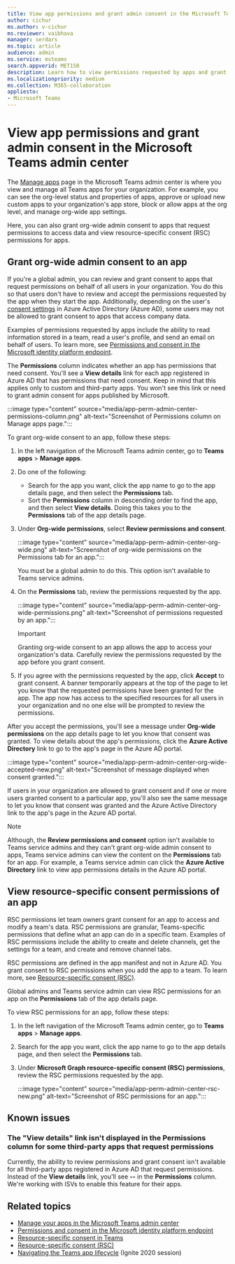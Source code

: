 ```yaml
---
title: View app permissions and grant admin consent in the Microsoft Teams admin center
author: cichur
ms.author: v-cichur
ms.reviewer: vaibhava
manager: serdars
ms.topic: article
audience: admin
ms.service: msteams
search.appverid: MET150
description: Learn how to view permissions requested by apps and grant admin consent to apps on the Manage apps page of the Microsoft Teams admin center. 
ms.localizationpriority: medium
ms.collection: M365-collaboration
appliesto: 
- Microsoft Teams
---
```


# View app permissions and grant admin consent in the Microsoft Teams admin center

The [Manage apps](manage-apps.md) page in the Microsoft Teams admin center is where you view and manage all Teams apps for your organization. For example, you can see the org-level status and properties of apps, approve or upload new custom apps to your organization's app store, block or allow apps at the org level, and manage org-wide app settings.

Here, you can also grant org-wide admin consent to apps that request permissions to access data and view resource-specific consent (RSC) permissions for apps.

## Grant org-wide admin consent to an app

If you're a global admin, you can review and grant consent to apps that request permissions on behalf of all users in your organization. You do this so that users don't have to review and accept the permissions requested by the app when they start the app. Additionally, depending on the user's [consent settings](/azure/active-directory/manage-apps/configure-user-consent) in Azure Active Directory (Azure AD), some users may not be allowed to grant consent to apps that access company data.

Examples of permissions requested by apps include the ability to read information stored in a team, read a user's profile, and send an email on behalf of users. To learn more, see [Permissions and consent in the Microsoft identity platform endpoint](/azure/active-directory/develop/v2-permissions-and-consent). 

The **Permissions** column indicates whether an app has permissions that need consent. You'll see a **View details** link for each app registered in Azure AD that has permissions that need consent. Keep in mind that this applies only to custom and third-party apps. You won't see this link or need to grant admin consent for apps published by Microsoft.

:::image type="content" source="media/app-perm-admin-center-permissions-column.png" alt-text="Screenshot of Permissions column on Manage apps page.":::

To grant org-wide consent to an app, follow these steps:

1. In the left navigation of the Microsoft Teams admin center, go to **Teams apps** > **Manage apps**.
2. Do one of the following:
    - Search for the app you want, click the app name to go to the app details page, and then select the **Permissions** tab.
    - Sort the **Permissions** column in descending order to find the app, and then select **View details**. Doing this takes you to the **Permissions** tab of the app details page.

3. Under **Org-wide permissions**, select **Review permissions and consent**.

    :::image type="content" source="media/app-perm-admin-center-org-wide.png" alt-text="Screenshot of org-wide permissions on the Permissions tab for an app.":::

    You must be a global admin to do this. This option isn't available to Teams service admins.

4. On the **Permissions** tab, review the permissions requested by the app.

    :::image type="content" source="media/app-perm-admin-center-org-wide-permissions.png" alt-text="Screenshot of permissions requested by an app.":::

    > [!IMPORTANT]
    > Granting org-wide consent to an app allows the app to access your organization's data. Carefully review the permissions requested by the app before you grant consent.
5. If you agree with the permissions requested by the app, click **Accept** to grant consent. A banner temporarily appears at the top of the page to let you know that the requested permissions have been granted for the app. The app now has access to the specified resources for all users in your organization and no one else will be prompted to review the permissions.

After you accept the permissions, you'll see a message under **Org-wide permissions** on the app details page to let you know that consent was granted. To view details about the app's permissions, click the **Azure Active Directory** link to go to the app's page in the Azure AD portal.

:::image type="content" source="media/app-perm-admin-center-org-wide-accepted-new.png" alt-text="Screenshot of message displayed when consent granted.":::

If users in your organization are allowed to grant consent and if one or more users granted consent to a particular app, you'll also see the same message to let you know that consent was granted and the Azure Active Directory link to the app's page in the Azure AD portal.

> [!NOTE]
> Although, the **Review permissions and consent** option isn't available to Teams service admins and they can't grant org-wide admin consent to apps, Teams service admins can view the content on the **Permissions** tab for an app. For example, a Teams service admin can click the **Azure Active Directory** link to view app permissions details in the Azure AD portal. 

## View resource-specific consent permissions of an app

RSC permissions let team owners grant consent for an app to access and modify a team's data. RSC permissions are granular, Teams-specific permissions that define what an app can do in a specific team. Examples of RSC permissions include the ability to create and delete channels, get the settings for a team, and create and remove channel tabs. 

RSC permissions are defined in the app manifest and not in Azure AD. You grant consent to RSC permissions when you add the app to a team. To learn more, see [Resource-specific consent (RSC)](/microsoftteams/platform/graph-api/rsc/resource-specific-consent).

Global admins and Teams service admin can view RSC permissions for an app on the **Permissions** tab of the app details page. 

To view RSC permissions for an app, follow these steps:

1. In the left navigation of the Microsoft Teams admin center, go to **Teams apps** > **Manage apps**.
2. Search for the app you want, click the app name to go to the app details page, and then select the **Permissions** tab.
3. Under **Microsoft Graph resource-specific consent (RSC) permissions**, review the RSC permissions requested by the app.

    :::image type="content" source="media/app-perm-admin-center-rsc-new.png" alt-text="Screenshot of RSC permissions for an app.":::

## Known issues

### The "View details" link isn't displayed in the Permissions column for some third-party apps that request permissions

Currently, the ability to review permissions and grant consent isn't available for all third-party apps registered in Azure AD that request permissions. Instead of the **View details** link, you'll see **--** in the **Permissions** column. We're working with ISVs to enable this feature for their apps.

## Related topics

- [Manage your apps in the Microsoft Teams admin center](manage-apps.md)
- [Permissions and consent in the Microsoft identity platform endpoint](/azure/active-directory/develop/v2-permissions-and-consent)
- [Resource-specific consent in Teams](resource-specific-consent.md)
- [Resource-specific consent (RSC)](/microsoftteams/platform/graph-api/rsc/resource-specific-consent)
- [Navigating the Teams app lifecycle](https://aka.ms/PR132) (Ignite 2020 session)